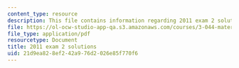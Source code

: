 ```yaml
---
content_type: resource
description: This file contains information regarding 2011 exam 2 solutions.
file: https://ol-ocw-studio-app-qa.s3.amazonaws.com/courses/3-044-materials-processing-spring-2013/21d9ea828ef242a976d2026e85f770f6_MIT3_044S13_2011exam2solns.pdf
file_type: application/pdf
resourcetype: Document
title: 2011 exam 2 solutions
uid: 21d9ea82-8ef2-42a9-76d2-026e85f770f6
---
```

